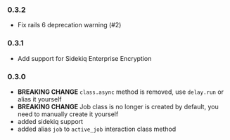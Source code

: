 ### 0.3.2
- Fix rails 6 deprecation warning (#2)

### 0.3.1
- Add support for Sidekiq Enterprise Encryption 

### 0.3.0

- **BREAKING CHANGE** `class.async` method is removed, use `delay.run` or alias it yourself
- **BREAKING CHANGE** Job class is no longer is created by default, you need to manually create it yourself
- added sidekiq support
- added alias `job` to `active_job` interaction class method
